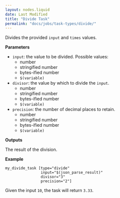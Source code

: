 ```yaml
---
layout: nodes.liquid
date: Last Modified
title: "Divide Task"
permalink: "docs/jobs/task-types/divide/"
---
```


Divides the provided `input` and `times` values.

**Parameters**

- `input`: the value to be divided. Possible values:
    - number
    - stringified number
    - bytes-ified number
    - `$(variable)`
- `divisor`: the value by which to divide the `input`.
    - number
    - stringified number
    - bytes-ified number
    - `$(variable)`
- `precision`: the number of decimal places to retain.
    - number
    - stringified number
    - bytes-ified number
    - `$(variable)`

**Outputs**

The result of the division.

**Example**

```jpv2
my_divide_task [type="divide"
                input="$(json_parse_result)"
                divisor="3"
                precision="2"]
```

Given the input `10`, the task will return `3.33`.

